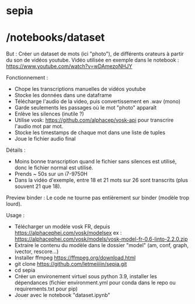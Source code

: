 # sepia

# /notebooks/dataset

But :
Créer un dataset de mots (ici "photo"), de différents orateurs à partir du son de vidéos youtube.
Vidéo utilisée en exemple dans le notebook : https://www.youtube.com/watch?v=wDAmezoNHJY

Fonctionnement :
- Chope les transcriptions manuelles de vidéos youtube
- Stocke les données dans une dataframe
- Télécharge l'audio de la video, puis convertissement en .wav (mono)
- Garde seulements les passages où le mot "photo" apparaît
- Enlève les silences (inutile ?)
- Utilise vosk: https://github.com/alphacep/vosk-api pour transcrire l'audio mot par mot.
- Stocke les timestamps de chaque mot dans une liste de tuples
- Joue le fichier audio final

Détails :
- Moins bonne transcription quand le fichier sans silences est utilisé,
  donc le fichier normal est utilisé.
- Prends ~ 50s sur un i7-9750H
- Dans la vidéo d'exemple, entre 18 et 21 mots sur 26 sont transcrits (plus souvent 21 que 18).
  
Preview binder :
Le code ne tourne pas entièrement sur binder (modèle trop lourd).

Usage :
- Télécharger un modèle vosk FR, depuis https://alphacephei.com/vosk/modelsex
  ex : https://alphacephei.com/vosk/models/vosk-model-fr-0.6-linto-2.2.0.zip
- Extraire le contenu du modèle dans le dossier "model" (am, conf, graph, ivector, rescore...)
- Installer ffmpeg https://ffmpeg.org/download.html
- git clone https://github.com/letmeiiiin/sepia.git
- cd sepia
- Créer un environement virtuel sous python 3.9, installer les dépendances (fichier environment.yml pour conda dans le repo
  ou requirements.txt pour pip)
- Jouer avec le notebook "dataset.ipynb"

